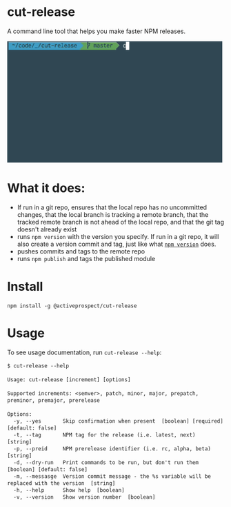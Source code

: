 # cut-release

A command line tool that helps you make faster NPM releases.

![](https://raw.githubusercontent.com/activeprospect/cut-release/master/demo.gif)

# What it does:

  * If run in a git repo, ensures that the local repo has no uncommitted changes, that the local branch is tracking
    a remote branch, that the tracked remote branch is not ahead of the local repo, and that the git tag doesn't already
    exist
  * runs `npm version` with the version you specify. If run in a git repo, it will also create a version commit and tag,
    just like what [`npm version`](https://docs.npmjs.com/cli/version) does.
  * pushes commits and tags to the remote repo
  * runs `npm publish` and tags the published module

# Install

    npm install -g @activeprospect/cut-release

# Usage 

To see usage documentation, run `cut-release --help`:

```
$ cut-release --help

Usage: cut-release [increment] [options]

Supported increments: <semver>, patch, minor, major, prepatch, preminor, premajor, prerelease

Options:
  -y, --yes       Skip confirmation when present  [boolean] [required] [default: false]
  -t, --tag       NPM tag for the release (i.e. latest, next)  [string]
  -p, --preid     NPM prerelease identifier (i.e. rc, alpha, beta)  [string]
  -d, --dry-run   Print commands to be run, but don't run them  [boolean] [default: false]
  -m, --messasge  Version commit message - the %s variable will be replaced with the version  [string]
  -h, --help      Show help  [boolean]
  -v, --version   Show version number  [boolean]
```
